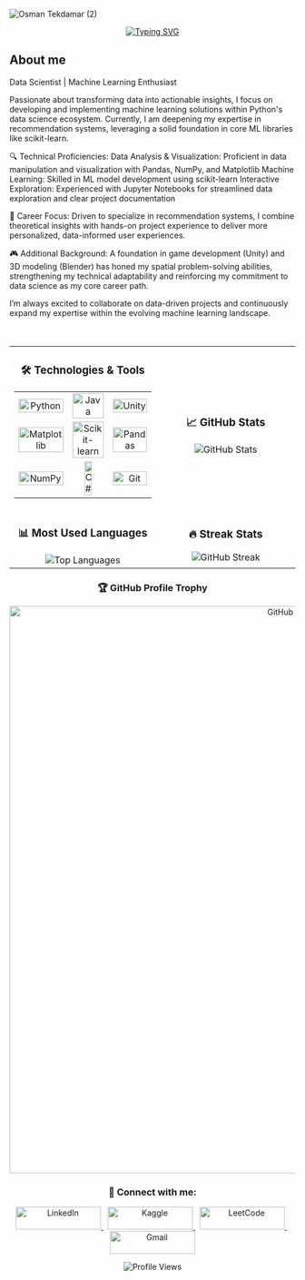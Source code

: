 ![Osman Tekdamar (2)](https://github.com/user-attachments/assets/b4e835be-b381-4910-8d97-a7ddd893c9f7)

<p align="center">
  <a href="https://git.io/typing-svg"><img src="https://readme-typing-svg.demolab.com?font=Fira+Code&pause=1000&color=FFFFFF&center=true&width=435&lines=Hello+I'm+Osman;I+improve+myself+in+the+field;Data Science." alt="Typing SVG" />
  </a>
</p>

<p>
  
  
  <h2>About me</h2>
    
Data Scientist | Machine Learning Enthusiast

Passionate about transforming data into actionable insights, I focus on developing and implementing machine learning solutions within Python's data science ecosystem. Currently, I am deepening my expertise in recommendation systems, leveraging a solid foundation in core ML libraries like scikit-learn.

🔍 Technical Proficiencies:
Data Analysis & Visualization: Proficient in data manipulation and visualization with Pandas, NumPy, and Matplotlib
Machine Learning: Skilled in ML model development using scikit-learn
Interactive Exploration: Experienced with Jupyter Notebooks for streamlined data exploration and clear project documentation

🎯 Career Focus:
Driven to specialize in recommendation systems, I combine theoretical insights with hands-on project experience to deliver more personalized, data-informed user experiences.

🎮 Additional Background:
A foundation in game development (Unity) and 3D modeling (Blender) has honed my spatial problem-solving abilities, strengthening my technical adaptability and reinforcing my commitment to data science as my core career path.

I’m always excited to collaborate on data-driven projects and continuously expand my expertise within the evolving machine learning landscape.
  <br><br><br>
  
<table align="center">

  <tr>
    <td width="50%" align="center">
      <h3>🛠️ Technologies & Tools</h3>
      <table>
        <tr>
          <td align="center">
            <img src="https://img.shields.io/badge/Python-3776AB?style=for-the-badge&logo=python&logoColor=white" width="100%" alt="Python" />
          </td>
          <td align="center">
            <img src="https://img.shields.io/badge/Java-ED8B00?style=for-the-badge&logo=openjdk&logoColor=white" width="100%" alt="Java" />
          </td>
          <td align="center">
            <img src="https://img.shields.io/badge/Unity-100000?style=for-the-badge&logo=unity&logoColor=white" width="100%" alt="Unity" />
          </td>
        </tr>
        <tr>
          <td align="center">
            <img src="https://img.shields.io/badge/Matplotlib-11557c?style=for-the-badge&logo=python&logoColor=white" width="100%" alt="Matplotlib" />
          </td>
          <td align="center">
            <img src="https://img.shields.io/badge/scikit--learn-F7931E?style=for-the-badge&logo=scikit-learn&logoColor=white" width="100%" alt="Scikit-learn" />
          </td>
          <td align="center">
            <img src="https://img.shields.io/badge/Pandas-150458?style=for-the-badge&logo=pandas&logoColor=white" width="100%" alt="Pandas" />
          </td>
        </tr>
        <tr>
          <td align="center">
            <img src="https://img.shields.io/badge/NumPy-013243?style=for-the-badge&logo=numpy&logoColor=white" width="100%" alt="NumPy" />
          </td>
          <td align="center">
            <img src="https://img.shields.io/badge/C%23-239120?style=for-the-badge&logo=c-sharp&logoColor=white" width="50%" alt="C#" />
          </td>
          <td align="center">
            <img src="https://img.shields.io/badge/Git-F05032?style=for-the-badge&logo=git&logoColor=white" width="100%" alt="Git" />
          </td>
        </tr>
      </table>
    </td>
    <td width="50%" align="center">
      <h3>📈 GitHub Stats</h3>
      <img src="https://github-readme-stats.vercel.app/api?username=osman-tkdmr&show_icons=true&theme=radical" alt="GitHub Stats" />
    </td>
    
  </tr>
  <tr>
    <td width="50%" align="center">
      <h3>📊 Most Used Languages</h3>
      <img src="https://github-readme-stats.vercel.app/api/top-langs/?username=osman-tkdmr&layout=compact&theme=radical" alt="Top Languages" />
    </td>
    <td width="50%" align="center">
      <h3>🔥 Streak Stats</h3>
      <img src="https://github-readme-streak-stats.herokuapp.com/?user=osman-tkdmr&theme=radical" alt="GitHub Streak" />
    </td>
  </tr>
</table>

<div align="center">
  <h3>🏆 GitHub Profile Trophy</h3>
  <img src="https://github-profile-trophy.vercel.app/?username=osman-tkdmr&theme=radical&row=1" width= "1000" alt="GitHub Trophies" />
</div>

<div align="center">
  <h3>🤝 Connect with me:</h3>
  <p>
    <a href="https://www.linkedin.com/in/osman-tekdamar-324ba4251" target="_blank">
      <img src="https://img.shields.io/badge/LinkedIn-0077B5?style=for-the-badge&logo=linkedin&logoColor=white" width="150" height="40" alt="LinkedIn"  /> 
    </a>&nbsp;
    <a href="https://www.kaggle.com/osmantekdamar" target="_blank">
      <img src="https://img.shields.io/badge/Kaggle-20BEFF?style=for-the-badge&logo=kaggle&logoColor=white" width="150" height="40" alt="Kaggle" />
    </a>&nbsp;
    <a href="https://leetcode.com/osman_tkdmr/" target="_blank">
      <img src="https://img.shields.io/badge/LeetCode-FFA116?style=for-the-badge&logo=leetcode&logoColor=white" width="150" height="40" alt="LeetCode" />
    </a>&nbsp;
    <a href="mailto:osmantekdmr@gmail.com">
      <img src="https://img.shields.io/badge/Gmail-D14836?style=for-the-badge&logo=gmail&logoColor=white" width="150" height="40" alt="Gmail" />
    </a>
  </p>
</div>

<div align="center">
  <img src="https://komarev.com/ghpvc/?username=osman-tkdmr&color=blueviolet" alt="Profile Views" />
</div>
